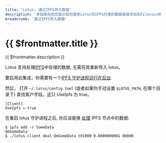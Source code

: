 ```yaml
---
title: 'Lotus: 通过IPFS导入数据'
description: '本指南将向您展示如何使用Lotus将IPFS托管的数据直接添加到Filecoin网络。'
breadcrumb: '通过IPFS导入数据'
---
```


# {{ $frontmatter.title }}

{{ $frontmatter.description }}

Lotus 支持处理[IPFS](https://ipfs.io)中存储的数据, 无需将其重新导入 lotus。

要启用此集成，你需要有一个[IPFS 守护进程运行在后台](https://docs.ipfs.io/how-to/command-line-quick-start/#take-your-node-online).

然后， 打开 `~/.lotus/config.toml` (或者如果你手动设置 `$LOTUS_PATH`, 在哪个目录下) 查找客户字段，这只 UseIpfs 为 true。

```shell
[Client]
UseIpfs = true
```

在重启 lotus 守护进程之后, 你应该能够 [处理](store-data.md) IPFS 节点中的数据:

```shell
$ ipfs add -r SomeData
QmSomeData
$ ./lotus client deal QmSomeData t01000 0.0000000001 80000
```
